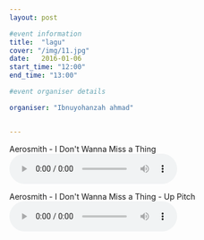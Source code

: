 ```yaml
---
layout: post

#event information
title:  "lagu"
cover: "/img/11.jpg"
date:   2016-01-06
start_time: "12:00"
end_time: "13:00"

#event organiser details

organiser: "Ibnuyohanzah ahmad"


---
```


<html manifest="cache-manifest.manifest">
<body>

<div id="result"></div>
<script>
// Check browser support
if (typeof(Storage) !== "undefined") {
    // Store
    localStorage.setItem("Aerosmith", "I Don't Wanna Miss a Thing");
    // Retrieve
    document.getElementById("result").innerHTML = localStorage.getItem("lastname");
} else {
    document.getElementById("result").innerHTML = "Sorry, your browser does not support Web Storage...";
}
</script>

 </body>
</html>

<p>Aerosmith - I Don't Wanna Miss a Thing<br> 
<audio controls="controls">
  <source src="/img/Aerosmith - I Don't Wanna Miss a Thing.oog" type="audio/ogg" />
  Your browser does not support the audio element.
</audio> 
</p>
<p>Aerosmith - I Don't Wanna Miss a Thing - Up Pitch<br> 
<audio controls="controls">
  <source src="/img/Aerosmith - I Don't Wanna Miss a Thing - Up Pitch.oog" type="audio/ogg" />
  Your browser does not support the audio element.
</audio>
